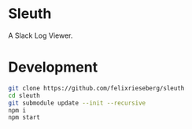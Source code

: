 # Sleuth

A Slack Log Viewer.

# Development

```sh
git clone https://github.com/felixrieseberg/sleuth
cd sleuth
git submodule update --init --recursive
npm i
npm start
```
